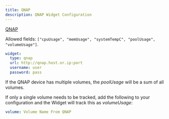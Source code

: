 ```yaml
---
title: QNAP
description: QNAP Widget Configuration
---
```


[QNAP](https://www.qnap.com)

Allowed fields: `["cpuUsage", "memUsage", "systemTempC", "poolUsage", "volumeUsage"]`.

```yaml
widget:
  type: qnap
  url: http://qnap.host.or.ip:port
  username: user
  password: pass
```

If the QNAP device has multiple volumes, the _poolUsage_ will be a sum of all volumes.

If only a single volume needs to be tracked, add the following to your configuration and the Widget will track this as _volumeUsage_:

```yaml
volume: Volume Name From QNAP
```
